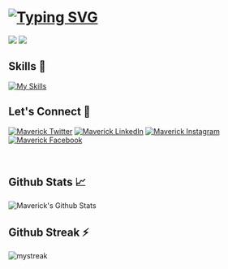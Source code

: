 # [![Typing SVG](https://readme-typing-svg.herokuapp.com/?lines=Hi!+👋+I'm+Sahil+Chahal+💻;I+am+a+Full+Stack+Web+Developer+⚡)](https://git.io/typing-svg)

[![](https://komarev.com/ghpvc/?username=dev-chahal&color=blue&label=Profile%20Views)](https://github.com/dev-chahal/dev-chahal)
[![](https://img.shields.io/github/followers/dev-chahal?label=GitHub%20Followers)](https://github.com/dev-chahal)

## Skills 🎯

[![My Skills](https://skillicons.dev/icons?i=php,js,ts,laravel,wordpress,angular,react,redux,nextjs,jquery,html,css,bootstrap,materialui,mongodb,mysql,git,docker,nginx,linux,aws,azure&perline=11)](https://github.com/dev-chahal)

## Let's Connect 🔗 

<a href="https://twitter.com/devsahilchahal" target="_blank"><img src="https://img.shields.io/badge/Twitter-%231877F2.svg?&style=flat-square&logo=twitter&logoColor=white" alt=" Maverick Twitter"></a>
<a href="https://www.linkedin.com/in/sahil-chahal-2729b7217/" target="_blank"><img src="https://img.shields.io/badge/LinkedIn-%230077B5.svg?&style=flat-square&logo=linkedin&logoColor=white" alt="Maverick LinkedIn"></a>
<a href="https://www.instagram.com/__chahal_01/" target="_blank"><img src="https://img.shields.io/badge/Instagram-%23E4405F.svg?&style=flat-square&logo=instagram&logoColor=white" alt="Maverick Instagram"></a>
<a href="https://www.facebook.com/sahil.chahal.3572" target="_blank"><img src="https://img.shields.io/badge/Facebook-%231877F2.svg?&style=flat-square&logo=facebook&logoColor=white" alt=" Maverick Facebook"></a>


<br>

## Github Stats 📈

![Maverick's Github Stats](https://github-readme-stats.vercel.app/api?username=dev-chahal&include_all_commits=true&count_private=true&show_icons=true&theme=tokyonight)

## Github Streak ⚡

<img src="https://github-readme-streak-stats.herokuapp.com/?user=dev-chahal&theme=tokyonight" alt="mystreak"/>

